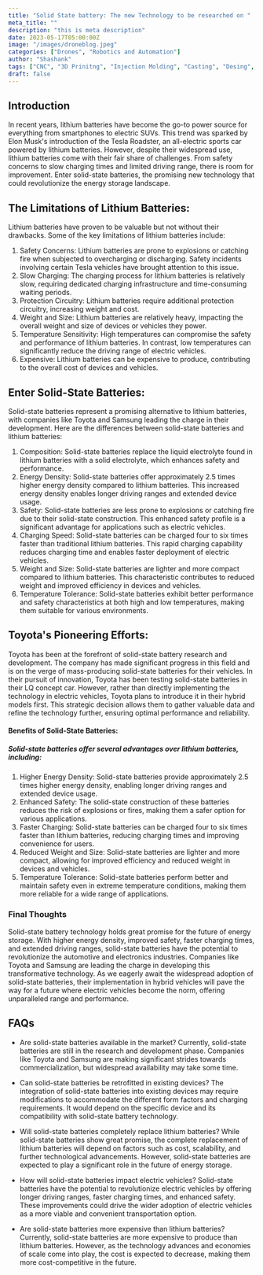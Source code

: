 ```yaml
---
title: "Solid State battery: The new Technology to be researched on "
meta_title: ""
description: "this is meta description"
date: 2023-05-17T05:00:00Z
image: "/images/droneblog.jpeg"
categories: ["Drones", "Robotics and Automation"]
author: "Shashank"
tags: ["CNC", "3D Prinitng", "Injection Molding", "Casting", "Desing", "Software" ]
draft: false
---
```


## Introduction

In recent years, lithium batteries have become the go-to power source for everything from smartphones to electric SUVs. This trend was sparked by Elon Musk's introduction of the Tesla Roadster, an all-electric sports car powered by lithium batteries. However, despite their widespread use, lithium batteries come with their fair share of challenges. From safety concerns to slow charging times and limited driving range, there is room for improvement. Enter solid-state batteries, the promising new technology that could revolutionize the energy storage landscape.


## The Limitations of Lithium Batteries:

Lithium batteries have proven to be valuable but not without their drawbacks. Some of the key limitations of lithium batteries include:

1. Safety Concerns: Lithium batteries are prone to explosions or catching fire when subjected to overcharging or discharging. Safety incidents involving certain Tesla vehicles have brought attention to this issue.
2. Slow Charging: The charging process for lithium batteries is relatively slow, requiring dedicated charging infrastructure and time-consuming waiting periods.
3. Protection Circuitry: Lithium batteries require additional protection circuitry, increasing weight and cost.
4. Weight and Size: Lithium batteries are relatively heavy, impacting the overall weight and size of devices or vehicles they power.
5. Temperature Sensitivity: High temperatures can compromise the safety and performance of lithium batteries. In contrast, low temperatures can significantly reduce the driving range of electric vehicles.
6. Expensive: Lithium batteries can be expensive to produce, contributing to the overall cost of devices and vehicles.

## Enter Solid-State Batteries:

Solid-state batteries represent a promising alternative to lithium batteries, with companies like Toyota and Samsung leading the charge in their development. Here are the differences between solid-state batteries and lithium batteries:

1. Composition: Solid-state batteries replace the liquid electrolyte found in lithium batteries with a solid electrolyte, which enhances safety and performance.
2. Energy Density: Solid-state batteries offer approximately 2.5 times higher energy density compared to lithium batteries. This increased energy density enables longer driving ranges and extended device usage.
3. Safety: Solid-state batteries are less prone to explosions or catching fire due to their solid-state construction. This enhanced safety profile is a significant advantage for applications such as electric vehicles.
4. Charging Speed: Solid-state batteries can be charged four to six times faster than traditional lithium batteries. This rapid charging capability reduces charging time and enables faster deployment of electric vehicles.
5. Weight and Size: Solid-state batteries are lighter and more compact compared to lithium batteries. This characteristic contributes to reduced weight and improved efficiency in devices and vehicles.
6. Temperature Tolerance: Solid-state batteries exhibit better performance and safety characteristics at both high and low temperatures, making them suitable for various environments.



## Toyota's Pioneering Efforts:

Toyota has been at the forefront of solid-state battery research and development. The company has made significant progress in this field and is on the verge of mass-producing solid-state batteries for their vehicles. In their pursuit of innovation, Toyota has been testing solid-state batteries in their LQ concept car. However, rather than directly implementing the technology in electric vehicles, Toyota plans to introduce it in their hybrid models first. This strategic decision allows them to gather valuable data and refine the technology further, ensuring optimal performance and reliability.

#### Benefits of Solid-State Batteries:
 
##### Solid-state batteries offer several advantages over lithium batteries, including:
 

 1. Higher Energy Density: Solid-state batteries provide approximately 2.5 times higher energy density, enabling longer driving ranges and extended device usage.
2. Enhanced Safety: The solid-state construction of these batteries reduces the risk of explosions or fires, making them a safer option for various applications.
3. Faster Charging: Solid-state batteries can be charged four to six times faster than lithium batteries, reducing charging times and improving convenience for users.
4. Reduced Weight and Size: Solid-state batteries are lighter and more compact, allowing for improved efficiency and reduced weight in devices and vehicles.
5. Temperature Tolerance: Solid-state batteries perform better and maintain safety even in extreme temperature conditions, making them more reliable for a wide range of applications.


### Final Thoughts
Solid-state battery technology holds great promise for the future of energy storage. With higher energy density, improved safety, faster charging times, and extended driving ranges, solid-state batteries have the potential to revolutionize the automotive and electronics industries. Companies like Toyota and Samsung are leading the charge in developing this transformative technology. As we eagerly await the widespread adoption of solid-state batteries, their implementation in hybrid vehicles will pave the way for a future where electric vehicles become the norm, offering unparalleled range and performance.
## FAQs
- Are solid-state batteries available in the market?
Currently, solid-state batteries are still in the research and development phase. Companies like Toyota and Samsung are making significant strides towards commercialization, but widespread availability may take some time.


- Can solid-state batteries be retrofitted in existing devices?
The integration of solid-state batteries into existing devices may require modifications to accommodate the different form factors and charging requirements. It would depend on the specific device and its compatibility with solid-state battery technology.


- Will solid-state batteries completely replace lithium batteries?
While solid-state batteries show great promise, the complete replacement of lithium batteries will depend on factors such as cost, scalability, and further technological advancements. However, solid-state batteries are expected to play a significant role in the future of energy storage.


- How will solid-state batteries impact electric vehicles?
Solid-state batteries have the potential to revolutionize electric vehicles by offering longer driving ranges, faster charging times, and enhanced safety. These improvements could drive the wider adoption of electric vehicles as a more viable and convenient transportation option.


- Are solid-state batteries more expensive than lithium batteries?
Currently, solid-state batteries are more expensive to produce than lithium batteries. However, as the technology advances and economies of scale come into play, the cost is expected to decrease, making them more cost-competitive in the future.
